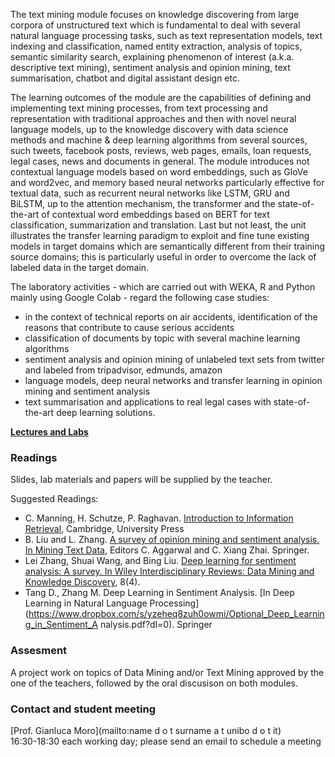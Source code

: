 The text mining module focuses on knowledge discovering from large corpora of unstructured text which is fundamental to deal with several natural language processing tasks, such as text representation models, text indexing and classification, named entity extraction, analysis of topics, semantic similarity search, explaining phenomenon of interest (a.k.a. descriptive text mining), sentiment analysis and opinion mining, text summarisation, chatbot and digital assistant design etc.

The learning outcomes of the module are the capabilities of defining and implementing text mining processes, from text processing and representation with traditional approaches and then with novel neural language models, up to the knowledge discovery with data science methods and machine & deep learning algorithms from several sources, such tweets, facebook posts, reviews, web pages, emails, loan requests, legal cases, news and documents in general. The module introduces not contextual language models based on word embeddings, such as GloVe and word2vec, and memory based neural networks particularly effective for textual data, such as recurrent neural networks like LSTM, GRU and BiLSTM, up to the attention mechanism, the transformer and the state-of-the-art of contextual word embeddings based on BERT for text classification, summarization and translation. Last but not least, the unit illustrates the transfer learning paradigm to exploit and fine tune existing models in target domains which are semantically different from their training source domains; this is particularly useful in order to overcome the lack of labeled data in the target domain.             

The laboratory activities - which are carried out with WEKA, R and Python mainly using Google Colab - regard the following case studies:

- in the context of technical reports on air accidents, identification of the reasons that contribute to cause serious accidents
- classification of documents by topic with several machine learning algorithms
- sentiment analysis and opinion mining of unlabeled text sets from twitter and labeled from tripadvisor, edmunds, amazon 
- language models, deep neural networks and transfer learning in opinion mining and sentiment analysis 
- text summarisation and applications to real legal cases with state-of-the-art deep learning solutions.  

**[Lectures and Labs](lectures_labs.md)**


### Readings

Slides, lab materials and papers will be supplied by the teacher.

Suggested Readings:
- C. Manning, H. Schutze, P. Raghavan. [Introduction to Information Retrieval](http://nlp.stanford.edu/IR-book/pdf/irbookonlinereading.pdf), Cambridge, University Press
- B. Liu and L. Zhang. [A survey of opinion mining and sentiment analysis. In Mining Text Data](http://www.cs.uic.edu/~lzhang3/paper/opinion_survey.pdf), Editors C. Aggarwal and C. Xiang Zhai. Springer. 
- Lei Zhang, Shuai Wang, and Bing Liu. [Deep learning for sentiment analysis: A survey. In Wiley Interdisciplinary Reviews: Data Mining and Knowledge Discovery](https://arxiv.org/abs/1801.07883), 8(4).
- Tang D., Zhang M. Deep Learning in Sentiment Analysis. [In Deep Learning in Natural Language Processing](https://www.dropbox.com/s/yzeheq8zuh0owmi/Optional_Deep_Learning_in_Sentiment_A nalysis.pdf?dl=0). Springer 


### Assesment
A project work on topics of Data Mining and/or Text Mining approved by the one of the teachers, followed by the oral discusison on both modules.  


### Contact and student meeting

[Prof. Gianluca Moro](mailto:name d o t surname a t unibo d o t it)<br> 
16:30-18:30 each working day; please send an email to schedule a meeting  
